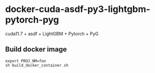 # docker-cuda-asdf-py3-lightgbm-pytorch-pyg

cuda11.7 + asdf + LightGBM + Pytorch + PyG

## Build docker image

```
export PROJ_NM=foo
sh build_docker_container.sh
```

